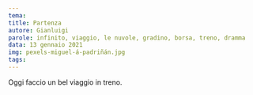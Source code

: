 ```yaml
---
tema:
title: Partenza
autore: Gianluigi
parole: infinito, viaggio, le nuvole, gradino, borsa, treno, dramma
data: 13 gennaio 2021
img: pexels-miguel-á-padriñán.jpg
tags: 
---
```

Oggi faccio un bel viaggio in treno.
